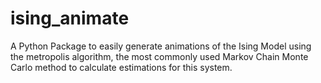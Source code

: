 # ising_animate
A Python Package to easily generate animations of the Ising Model using the metropolis algorithm, the most commonly used Markov Chain Monte Carlo method to calculate estimations for this system.
